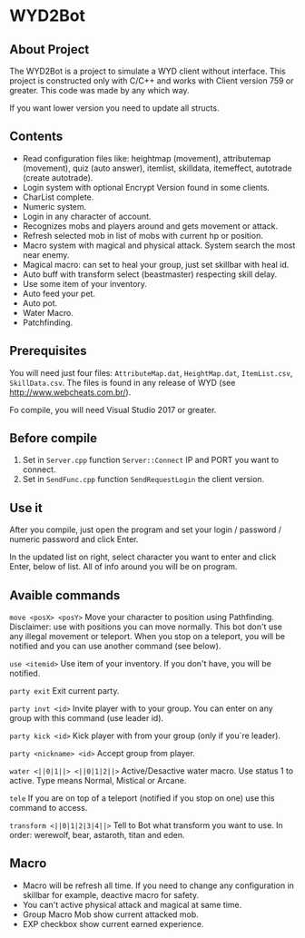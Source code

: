 # WYD2Bot

## About Project

The WYD2Bot is a project to simulate a WYD client without interface. This project is constructed only with C/C++ and works with Client version 759 or greater.
This code was made by any which way. 

If you want lower version you need to update all structs.

## Contents
- Read configuration files like: heightmap (movement), attributemap (movement), quiz (auto answer), itemlist, skilldata, itemeffect, autotrade (create autotrade).
- Login system with optional Encrypt Version found in some clients.
- CharList complete.
- Numeric system.
- Login in any character of account.
- Recognizes mobs and players around and gets movement or attack.
- Refresh selected mob in list of mobs with current hp or position.
- Macro system with magical and physical attack. System search the most near enemy.
- Magical macro: can set to heal your group, just set skillbar with heal id.
- Auto buff with transform select (beastmaster) respecting skill delay.
- Use some item of your inventory.
- Auto feed your pet.
- Auto pot.
- Water Macro.
- Patchfinding.

## Prerequisites
You will need just four files: `AttributeMap.dat`, `HeightMap.dat`, `ItemList.csv`, `SkillData.csv`.
The files is found in any release of WYD (see http://www.webcheats.com.br/).

Fo compile, you will need Visual Studio 2017 or greater.

## Before compile
1. Set in `Server.cpp` function `Server::Connect` IP and PORT you want to connect.
2. Set in `SendFunc.cpp` function `SendRequestLogin` the client version.

## Use it
After you compile, just open the program and set your login / password / numeric password and click Enter.

In the updated list on right, select character you want to enter and click Enter, below of list. All of info around you will be on program.

## Avaible commands

`move <posX> <posY>`
Move your character to position using Pathfinding.
Disclaimer: use with positions you can move normally. This bot don't use any illegal movement or teleport.
When you stop on a teleport, you will be notified and you can use another command (see below).

`use <itemid>`
Use item of your inventory. If you don't have, you will be notified.

`party exit`
Exit current party.

`party invt <id>`
Invite player with <id> to your group. You can enter on any group with this command (use leader id).

`party kick <id>`
Kick player with <id> from your group (only if you`re leader).

`party <nickname> <id>`
Accept group from <nickname> player.

`water <||0|1||> <||0|1|2||>`
Active/Desactive water macro. Use status 1 to active. Type means Normal, Mistical or Arcane.

`tele`
If you are on top of a teleport (notified if you stop on one) use this command to access.

`transform <||0|1|2|3|4||>`
Tell to Bot what transform you want to use. In order: werewolf, bear, astaroth, titan and eden.

## Macro
- Macro will be refresh all time. If you need to change any configuration in skillbar for example, deactive macro for safety.
- You can't active physical attack and magical at same time.
- Group Macro Mob show current attacked mob.
- EXP checkbox show current earned experience.